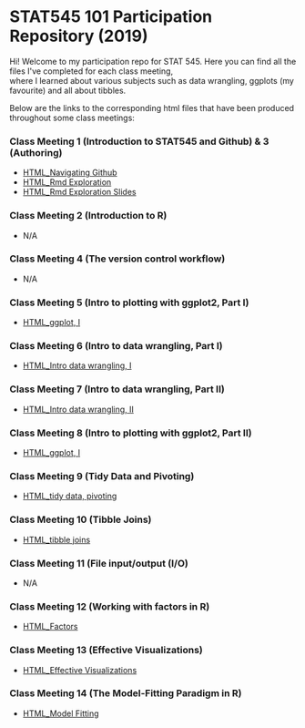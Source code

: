 # STAT545 101 Participation Repository (2019)

Hi! Welcome to my participation repo for STAT 545. Here you can find all the files I've completed for each class meeting,  
where I learned about various subjects such as data wrangling, ggplots (my favourite) and all about tibbles. 

Below are the links to the corresponding html files that have been produced throughout some class meetings:

### Class Meeting 1 (Introduction to STAT545 and Github) & 3 (Authoring)
- [HTML_Navigating Github](https://racquellem.github.io/STAT545-participation/Class%20Meeting%201%20%26%203%20Introduction%20to%20STAT545:Github%20%26%20Authoring%20/navigating_github.html)
- [HTML_Rmd Exploration](https://racquellem.github.io/STAT545-participation/Class%20Meeting%201%20%26%203%20Introduction%20to%20STAT545:Github%20%26%20Authoring%20/rmd_exploration.html)
- [HTML_Rmd Exploration Slides](https://racquellem.github.io/STAT545-participation/Class%20Meeting%201%20%26%203%20Introduction%20to%20STAT545:Github%20%26%20Authoring%20/rmd_exploration-slides.html) 

### Class Meeting 2 (Introduction to R)
- N/A

### Class Meeting 4 (The version control workflow)
- N/A

### Class Meeting 5 (Intro to plotting with ggplot2, Part I)
- [HTML_ggplot, I](https://racquellem.github.io/STAT545-participation/Class%20Meeting%205%20Intro%20to%20plotting%20with%20ggplot2%2C%20Part%20I/rm005_ggplot_intro.html)

### Class Meeting 6 (Intro to data wrangling, Part I)
- [HTML_Intro data wrangling, I](https://racquellem.github.io/STAT545-participation/Class%20Meeting%206%20Intro%20to%20data%20wrangling%2C%20Part%20I/rm006_dplyr-exercise.html)

### Class Meeting 7 (Intro to data wrangling, Part II)
- [HTML_Intro data wrangling, II](https://racquellem.github.io/STAT545-participation/Class%20Meeting%207%20Intro%20to%20data%20wrangling%2C%20Part%20II/rm007_exercise.html)

### Class Meeting 8 (Intro to plotting with ggplot2, Part II)
- [HTML_ggplot, I](https://racquellem.github.io/STAT545-participation/Class%20Meeting%208%20Intro%20to%20plotting%20with%20ggplot2%2C%20Part%20II/rm008_exercise.html)

### Class Meeting 9 (Tidy Data and Pivoting)
- [HTML_tidy data, pivoting](https://racquellem.github.io/STAT545-participation/Class%20Meeting%209%20Tidy%20data%20and%20pivoting%20/rm009_exercise.html)

### Class Meeting 10 (Tibble Joins)
- [HTML_tibble joins](https://racquellem.github.io/STAT545-participation/Class%20Meeting%2010%20Tibble%20joins/rm010-Exercises--tibble-joins.html)

### Class Meeting 11 (File input/output (I/O)
- N/A

### Class Meeting 12 (Working with factors in R)
- [HTML_Factors](https://racquellem.github.io/STAT545-participation/Class%20Meeting%2012%20Working%20with%20factors%20in%20R/rm012_factors.html)

### Class Meeting 13 (Effective Visualizations)
- [HTML_Effective Visualizations](https://racquellem.github.io/STAT545-participation/Class%20Meeting%2013%20Effective%20Visualizations/rm013-Effective-Visualizations.html)

### Class Meeting 14 (The Model-Fitting Paradigm in R)
- [HTML_Model Fitting](https://racquellem.github.io/STAT545-participation/Class%20Meeting%2014%20The%20Model-Fitting%20Paradigm/rm014_ModelFitting.html)
